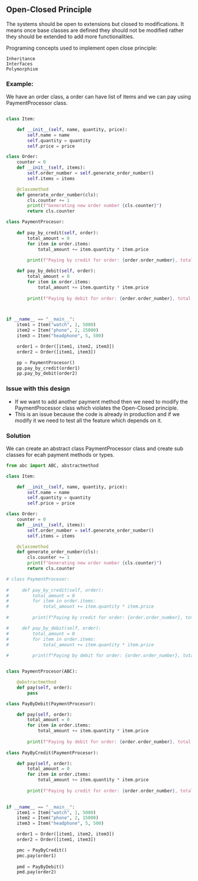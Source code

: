 ## Open-Closed Principle
The systems should be open to extensions but closed to modifications. It means once base classes are defined they should not be modified rather they should be extended to add more functionalities.

Programing concepts used to implement open close principle:

    Inheritance
    Interfaces
    Polymorphism

### Example:
We have an order class, a order can have list of items and we can pay using PaymentProcessor class.

```python

class Item:

    def __init__(self, name, quantity, price):
        self.name = name
        self.quantity = quantity
        self.price = price

class Order:
    counter = 0
    def __init__(self, items):
        self.order_number = self.generate_order_number()
        self.items = items

    @classmethod
    def generate_order_number(cls):
        cls.counter += 1
        print(f"Generating new order number {cls.counter}")
        return cls.counter

class PaymentProcesor:
    
    def pay_by_credit(self, order):
        total_amount = 0
        for item in order.items:
            total_amount += item.quantity * item.price
        
        print(f"Paying by credit for order: {order.order_number}, total amount: {total_amount}")

    def pay_by_debit(self, order):
        total_amount = 0
        for item in order.items:
            total_amount += item.quantity * item.price
        
        print(f"Paying by debit for order: {order.order_number}, total amount: {total_amount}")



if __name__ == "__main__":
    item1 = Item("watch", 1, 5000)
    item2 = Item("phone", 2, 15000)
    item3 = Item("headphone", 5, 500)

    order1 = Order([item1, item2, item3])
    order2 = Order([item1, item3])

    pp = PaymentProcesor()
    pp.pay_by_credit(order1)
    pp.pay_by_debit(order2)

```

### Issue with this design
- If we want to add another payment method then we need to modify the PaymentProcessor class which violates the Open-Closed principle.
- This is an issue because the code is already in production and if we modify it we need to test all the feature which depends on it.

### Solution
We can create an abstract class PaymentProcessor class and create sub classes for ecah payment methods or types.

```python
from abc import ABC, abstractmethod

class Item:

    def __init__(self, name, quantity, price):
        self.name = name
        self.quantity = quantity
        self.price = price

class Order:
    counter = 0
    def __init__(self, items):
        self.order_number = self.generate_order_number()
        self.items = items

    @classmethod
    def generate_order_number(cls):
        cls.counter += 1
        print(f"Generating new order number {cls.counter}")
        return cls.counter

# class PaymentProcesor:
    
#     def pay_by_credit(self, order):
#         total_amount = 0
#         for item in order.items:
#             total_amount += item.quantity * item.price
        
#         print(f"Paying by credit for order: {order.order_number}, total amount: {total_amount}")

#     def pay_by_debit(self, order):
#         total_amount = 0
#         for item in order.items:
#             total_amount += item.quantity * item.price
        
#         print(f"Paying by debit for order: {order.order_number}, total amount: {total_amount}")


class PaymentProcesor(ABC):

    @abstractmethod
    def pay(self, order):
        pass

class PayByDebit(PaymentProcesor):

    def pay(self, order):
        total_amount = 0
        for item in order.items:
            total_amount += item.quantity * item.price
        
        print(f"Paying by debit for order: {order.order_number}, total amount: {total_amount}")
  
class PayByCredit(PaymentProcesor):

    def pay(self, order):
        total_amount = 0
        for item in order.items:
            total_amount += item.quantity * item.price
        
        print(f"Paying by credit for order: {order.order_number}, total amount: {total_amount}")
  

if __name__ == "__main__":
    item1 = Item("watch", 1, 5000)
    item2 = Item("phone", 2, 15000)
    item3 = Item("headphone", 5, 500)

    order1 = Order([item1, item2, item3])
    order2 = Order([item1, item3])

    pmc = PayByCredit()
    pmc.pay(order1)
    
    pmd = PayByDebit()
    pmd.pay(order2)
```